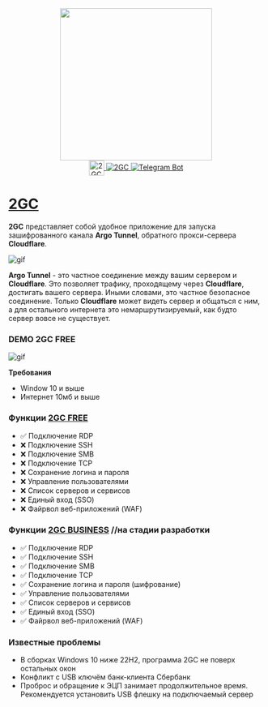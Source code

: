 <div id="header" align="center">
  <img src="https://pub-a89b5697d4074daeb851dc6c011ed225.r2.dev/2gc_app_list.svg" width="300"/>
</div>

<div id="badges" align="center">
    <a href="https://2gc.ru" target="_blank">
        <!-- Логотип -->
        <img src="https://pub-a89b5697d4074daeb851dc6c011ed225.r2.dev/2gc_logo.ico" alt="2GC Logo" width="30" height="30" style="vertical-align: middle;">
        <!-- Кнопка с текстом -->
        <img src="https://img.shields.io/badge/website-000000?style=for-the-badge&logoColor=white" alt="2GC"/>
    </a>
    <a href="https://t.me/suppport2gc_bot" target="_blank">
        <img src="https://img.shields.io/badge/Telegram-2CA5E0?style=for-the-badge&logo=telegram&logoColor=white" alt="Telegram Bot"/>
    </a>
</div>

# [2GC](https://2gc.ru)
**2GC** представляет собой удобное приложение для запуска зашифрованного канала **Argo Tunnel**, обратного прокси-сервера **Cloudflare**. 

![gif](https://pub-39c0bfd961854a87ad355d11701329e5.r2.dev/2gc-cf.png)

**Argo Tunnel** - это частное соединение между вашим сервером и **Cloudflare**. Это позволяет трафику, проходящему через **Cloudflare**, достигать вашего сервера. Иными словами, это частное безопасное соединение. Только **Cloudflare** может видеть сервер и общаться с ним, а для остального интернета это немаршрутизируемый, как будто сервер вовсе не существует.

### DEMO 2GC FREE

![gif](https://github.com/mlanies/2GC-app-ras/blob/main/2gc-free.gif)

**Требования**
- Window 10 и выше
- Интернет 10мб и выше

### Функции [2GC FREE](https://2gc.ru/#DOWNLOADS)

- ✅ Подключение RDP
- ❌ Подключение SSH
- ❌ Подключение SMB
- ❌ Подключение TCP
- ❌ Сохранение логина и пароля
- ❌ Управление пользователями
- ❌ Список серверов и сервисов
- ❌ Единый вход (SSO) 
- ❌ Файрвол веб-приложений (WAF)

### Функции [2GC BUSINESS](https://2gc.ru/#DOWNLOADS) //на стадии разработки

- ✅ Подключение RDP
- ✅ Подключение SSH
- ✅ Подключение SMB
- ✅ Подключение TCP
- ✅ Сохранение логина и пароля (шифрование)
- ✅ Управление пользователями
- ✅ Список серверов и сервисов
- ✅ Единый вход (SSO) 
- ✅ Файрвол веб-приложений (WAF)



### Известные проблемы
- В  сборках Windows 10 ниже 22H2, программа 2GC не поверх остальных окон
- Конфликт с USB ключём банк-клиента Сбербанк
- Проброс и обращение к ЭЦП занимает продолжительное время. Рекомендуется установить USB флешку на подключаемый сервер

